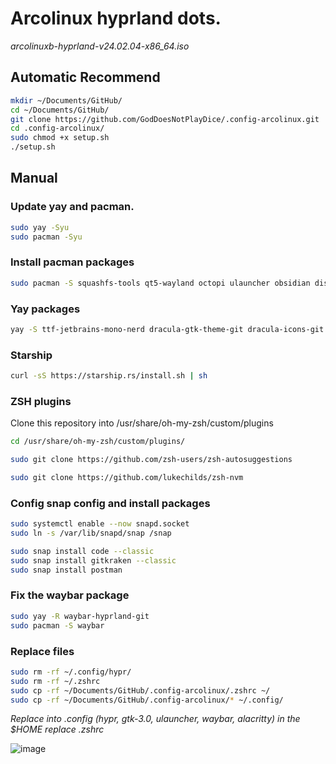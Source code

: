 # Arcolinux hyprland dots.
*arcolinuxb-hyprland-v24.02.04-x86_64.iso*

## Automatic Recommend

```sh
mkdir ~/Documents/GitHub/
cd ~/Documents/GitHub/
git clone https://github.com/GodDoesNotPlayDice/.config-arcolinux.git
cd .config-arcolinux/
sudo chmod +x setup.sh
./setup.sh
```

## Manual


### Update yay and pacman.
```sh
sudo yay -Syu
sudo pacman -Syu
```

### Install pacman packages
```sh
sudo pacman -S squashfs-tools qt5-wayland octopi ulauncher obsidian discord ttf-firacode-nerd brightnessctl github-desktop-bin github-cli dracula-cursors-git nodejs npm snapd snapd-glib nomachine libreoffice-still-es google-chrome gitkraken
```

### Yay packages
```sh
yay -S ttf-jetbrains-mono-nerd dracula-gtk-theme-git dracula-icons-git swappy snapd postman-bin visual-studio-code-bin
```

### Starship

```sh
curl -sS https://starship.rs/install.sh | sh
```

### ZSH plugins

Clone this repository into /usr/share/oh-my-zsh/custom/plugins

```sh
cd /usr/share/oh-my-zsh/custom/plugins/
```
    
```sh
sudo git clone https://github.com/zsh-users/zsh-autosuggestions

sudo git clone https://github.com/lukechilds/zsh-nvm
```

### Config snap config and install packages
```sh
sudo systemctl enable --now snapd.socket
sudo ln -s /var/lib/snapd/snap /snap

sudo snap install code --classic
sudo snap install gitkraken --classic
sudo snap install postman
```
### Fix the waybar package
```sh
sudo yay -R waybar-hyprland-git
sudo pacman -S waybar
```
### Replace files
```sh
sudo rm -rf ~/.config/hypr/
sudo rm -rf ~/.zshrc
sudo cp -rf ~/Documents/GitHub/.config-arcolinux/.zshrc ~/
sudo cp -rf ~/Documents/GitHub/.config-arcolinux/* ~/.config/
```

*Replace into .config (hypr, gtk-3.0, ulauncher, waybar, alacritty) in the $HOME replace .zshrc*


![image](https://github.com/GodDoesNotPlayDice/.config-arcolinux/assets/104604407/cf221090-6d48-4c27-9324-4b02f997b54a)



